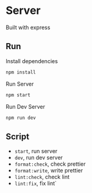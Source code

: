 # Server

Built with express

## Run

Install dependencies

```bash
npm install
```

Run Server

```bash
npm start
```

Run Dev Server

```bash
npm run dev
```

## Script

- `start`, run server
- `dev`, run dev server
- `format:check`, check prettier
- `format:write`, write prettier
- `lint:check`, check lint
- `lint:fix`, fix lint`
